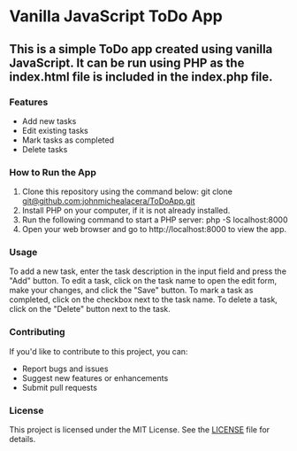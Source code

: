 # **Vanilla JavaScript ToDo App**
## This is a simple ToDo app created using vanilla JavaScript. It can be run using PHP as the index.html file is included in the index.php file.

### **Features**
- Add new tasks
- Edit existing tasks
- Mark tasks as completed
- Delete tasks

### **How to Run the App**
1. Clone this repository using the command below:
git clone [git@github.com:johnmichealacera/ToDoApp.git](git@github.com:johnmichealacera/ToDoApp.git)
2. Install PHP on your computer, if it is not already installed.
3. Run the following command to start a PHP server:
php -S localhost:8000
4. Open your web browser and go to http://localhost:8000 to view the app.

### **Usage**
To add a new task, enter the task description in the input field and press the "Add" button. To edit a task, click on the task name to open the edit form, make your changes, and click the "Save" button. To mark a task as completed, click on the checkbox next to the task name. To delete a task, click on the "Delete" button next to the task.

### **Contributing**
If you'd like to contribute to this project, you can:
- Report bugs and issues
- Suggest new features or enhancements
- Submit pull requests

### **License**
This project is licensed under the MIT License. See the [LICENSE](https://opensource.org/license/mit/) file for details.
